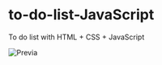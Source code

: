 # to-do-list-JavaScript
To do list with HTML + CSS + JavaScript

<img src="https://github.com/Caio-Moraes159/to-do-list-JavaScript/assets/110501020/ac27c971-4f2a-4b78-8fae-f4705de580e9" alt="Previa" >
